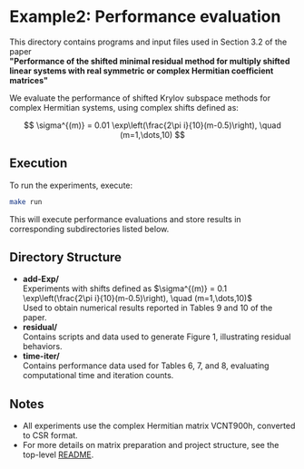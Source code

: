 # Example2: Performance evaluation

This directory contains programs and input files used in Section 3.2 of the paper  
**"Performance of the shifted minimal residual method for multiply shifted linear systems with real symmetric or complex Hermitian coefficient matrices"**

We evaluate the performance of shifted Krylov subspace methods for complex Hermitian systems, using complex shifts defined as:

$$
\sigma^{(m)} = 0.01 \exp\left(\frac{2\pi i}{10}(m-0.5)\right), \quad (m=1,\dots,10)
$$

## Execution
To run the experiments, execute:
```bash
make run
```
This will execute performance evaluations and store results in corresponding subdirectories listed below.

## Directory Structure
- **add-Exp/**  
  Experiments with shifts defined as $\sigma^{(m)} = 0.1 \exp\left(\frac{2\pi i}{10}(m-0.5)\right), \quad (m=1,\dots,10)$  
  Used to obtain numerical results reported in Tables 9 and 10 of the paper.
- **residual/**  
  Contains scripts and data used to generate Figure 1, illustrating residual behaviors.
- **time-iter/**  
  Contains performance data used for Tables 6, 7, and 8, evaluating computational time and iteration counts.

## Notes
- All experiments use the complex Hermitian matrix VCNT900h, converted to CSR format.
- For more details on matrix preparation and project structure, see the top-level [README](../README.md).
